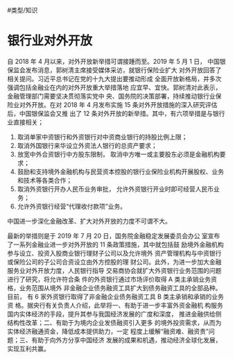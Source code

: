 #类型/知识

# 银行业对外开放



自 2018 年 4 月以来，对外开放新举措可谓接踵而至。2019 年 5 月 1 日， 中国银保监会发布消息，郭树清主席接受媒体采访，就银行保险业扩大 对外开放回答了相关提问。习近平总书记在党的十九大提出要推动形成 全面开放新格局，并多次强调包括金融业在内的对外开放重大举措落地 应宜早、宜快。郭树清对此表示，金融管理部门需要坚决贯彻落实党中 央、国务院的决策部署，持续推动银行业保险业对外开放。在对 2018 年 4 月发布实施 15 条对外开放措施的深入研究评估后，中国银保监会又推 出了 12 条对外开放的新举措。其中，有六项举措是与银行业直接相关；

1. 取消单家中资银行和外资银行对中资商业银行的持股比例上限；
1. 取消外国银行来华设立外资法人银行的总资产要求；
3. 放宽中外合资银行中方股东限制， 取消中方唯一或主要股东必须是金融机构要求；
1.  鼓励和支持境外金融机构与民营资本控股的银行业保险业机构开展股权、业务和技术等各类合作； 
1. 取消外资银行开办人民币业务审批， 允许外资银行开业时即可经营人民币业务； 
1. 允许外资银行经营“代理收付款项”业务。

中国进一步深化金融改革、扩大对外开放的力度不可谓不大。

最新的举措则是于 2019 年 7 月 20 日，国务院金融稳定发展委员会办公 室宣布了一系列金融业进一步对外开放的 11 条政策措施，其中就包括鼓 励境外金融机构参与设立、投资入股商业银行理财子公司以及允许境外 资产管理机构与中资银行或保险公司的子公司合资设立由外方控股的理 财公司。此外，为进一步加大金融服务业对外开放力度，人民银行指导 交易商协会就扩大外资银行业务范围的问题进行了研究，将允许符合条 件的外资银行通过市场评价取得 A 类主承销业务资格，业务范围从境外 非金融企业债务融资工具扩大到债务融资工具的全部品种。 目前， 有 6 家外资银行取得了非金融企业债务融资工具 B 类主承销和承销的业务资 格。据央行有关负责人介绍，此举将一、有助于进一步丰富外资金融机 构服务国内实体经济的手段，提升其参与我国经济发展的广度和深度， 推进金融供给侧结构性改革；二、有助于为境内企业发债融资引入更多 的境外投资需求，从而为实体经济融通资金，降低成本提供助力，一定 程度上缓解“融资难、融资贵”问题；三、有助于向外方分享中国经济 发展的成果和机遇，推动经济全球化发展，实现互利共赢。